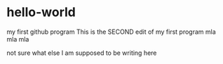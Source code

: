 # hello-world
my first github program
This is the SECOND edit of my first program
mla
mla
mla

not sure what else I am supposed to be writing here

